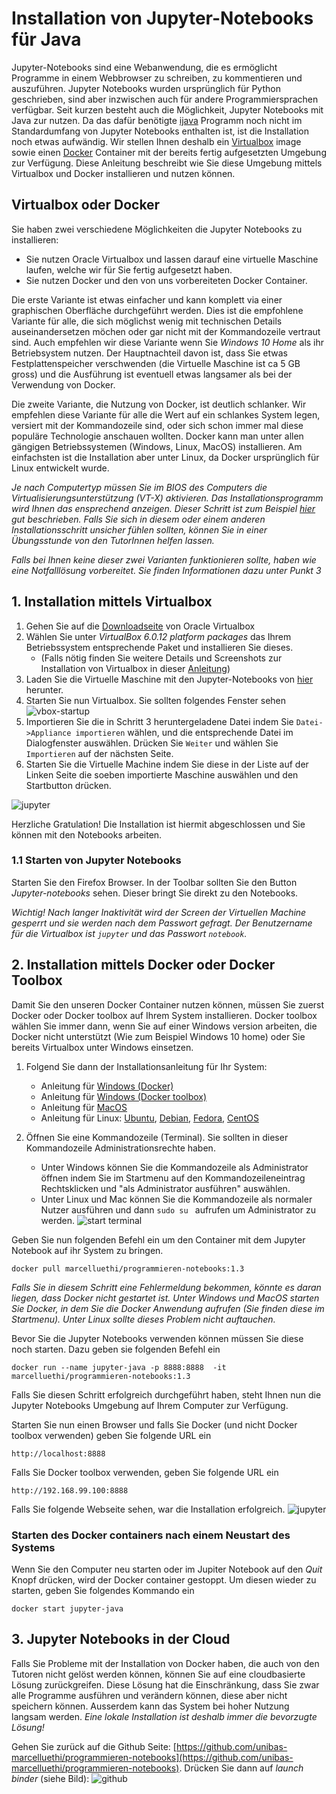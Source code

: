 # Installation von Jupyter-Notebooks für Java

Jupyter-Notebooks sind eine Webanwendung, die es ermöglicht Programme in einem Webbrowser zu schreiben, zu kommentieren und auszuführen. 
 Jupyter Notebooks wurden ursprünglich für Python geschrieben, sind aber inzwischen auch für andere Programmiersprachen verfügbar. Seit kurzen besteht auch die Möglichkeit, Jupyter Notebooks mit Java zur nutzen. 
 Da das dafür benötigte [ijava](https://github.com/SpencerPark/IJava) Programm noch nicht im Standardumfang von Jupyter Notebooks enthalten ist, ist die Installation noch etwas aufwändig. 
 Wir stellen Ihnen deshalb ein [Virtualbox](www.virtualbox.org) image sowie einen [Docker](https://www.docker.com/) Container mit der bereits fertig aufgesetzten Umgebung zur Verfügung.  Diese Anleitung beschreibt wie Sie diese Umgebung mittels Virtualbox und Docker installieren und nutzen können. 

## Virtualbox oder Docker

Sie haben zwei verschiedene Möglichkeiten die Jupyter Notebooks zu installieren:

* Sie nutzen Oracle Virtualbox und lassen darauf eine virtuelle Maschine laufen, welche wir für Sie fertig aufgesetzt haben.
* Sie nutzen Docker und den von uns vorbereiteten Docker Container.

Die erste Variante ist etwas einfacher und kann komplett via einer graphischen Oberfläche durchgeführt werden. Dies ist die empfohlene Variante für alle, die sich möglichst wenig mit technischen Details auseinandersetzen möchen oder gar nicht mit der Kommandozeile vertraut sind. Auch empfehlen wir diese Variante wenn Sie *Windows 10 Home* als ihr Betriebsystem nutzen. 
Der Hauptnachteil davon ist, dass Sie etwas Festplattenspeicher verschwenden (die Virtuelle Maschine ist ca 5 GB gross) und die Ausführung ist eventuell etwas langsamer als bei der Verwendung von Docker.

Die zweite Variante, die Nutzung von Docker, ist deutlich schlanker. Wir empfehlen diese Variante für alle die Wert auf ein schlankes System legen, versiert mit der Kommandozeile sind, oder sich schon immer mal diese populäre Technologie anschauen wollten. Docker kann man unter allen gängigen Betriebssystemen (Windows, Linux, MacOS) installieren. Am einfachsten ist die Installation aber unter Linux, da Docker ursprünglich für Linux entwickelt wurde.

*Je nach Computertyp müssen Sie im BIOS des Computers die Virtualisierungsunterstützung (VT-X) aktivieren. Das Installationsprogramm wird Ihnen das ensprechend anzeigen. Dieser Schritt ist zum Beispiel [hier](https://www.tactig.com/enable-intel-vt-x-amd-virtualization-pc-vmware-virtualbox/) gut beschrieben. Falls Sie sich in diesem oder einem anderen Installationsschritt unsicher fühlen sollten, können Sie in einer Übungsstunde von den TutorInnen helfen lassen.*

*Falls bei Ihnen keine dieser zwei Varianten funktionieren sollte, haben wie eine Notfalllösung vorbereitet. Sie finden Informationen dazu unter Punkt 3* 


## 1. Installation mittels Virtualbox


1. Gehen Sie auf die [Downloadseite](https://www.virtualbox.org/wiki/Downloads) von Oracle Virtualbox 
2. Wählen Sie unter *VirtualBox 6.0.12 platform packages* das Ihrem Betriebssystem entsprechende Paket und installieren Sie dieses. 
    * (Falls nötig finden Sie weitere Details und Screenshots zur Installation von Virtualbox in dieser [Anleitung](https://www.wikihow.com/Install-VirtualBox))
3. Laden Sie die Virtuelle Maschine mit den Jupyter-Notebooks von [hier](https://drive.switch.ch/index.php/s/QmgaWTug9bYbAz4) herunter. 
4. Starten Sie nun Virtualbox. Sie sollten folgendes Fenster sehen ![vbox-startup](./images/vbox-start.png)
5. Importieren Sie die in Schritt 3 heruntergeladene Datei indem Sie ```Datei->Appliance importieren``` wählen, und die entsprechende Datei im Dialogfenster auswählen. Drücken Sie ```Weiter``` und wählen Sie ```Importieren``` auf der nächsten Seite. 
6. Starten Sie die Virtuelle Machine indem Sie diese in der Liste auf der Linken Seite die soeben importierte Maschine auswählen und den Startbutton drücken.

![jupyter](images/vbox-selection.png)

Herzliche Gratulation! Die Installation ist hiermit abgeschlossen und Sie können mit den Notebooks arbeiten. 


### 1.1 Starten von Jupyter Notebooks
Starten Sie den Firefox Browser. In der Toolbar sollten Sie den Button *Jupyter-notebooks* sehen. Dieser bringt Sie direkt zu den Notebooks. 

*Wichtig! Nach langer Inaktivität wird der Screen der Virtuellen Machine gesperrt und sie werden nach dem Passwort gefragt. Der Benutzername für die Virtualbox ist ```jupyter``` und das Passwort ```notebook```.*



## 2. Installation mittels Docker oder Docker Toolbox

Damit Sie den unseren Docker Container nutzen können, müssen Sie zuerst Docker oder Docker toolbox auf Ihrem System installieren. Docker toolbox wählen Sie immer dann, wenn Sie auf einer Windows version arbeiten, die Docker nicht unterstützt (Wie zum Beispiel Windows 10 home) oder Sie bereits Virtualbox unter Windows einsetzen. 

1. Folgend Sie dann der Installationsanleitung für Ihr System:
    * Anleitung für [Windows (Docker)](https://docs.docker.com/docker-for-windows/install/)
    * Anleitung für [Windows (Docker toolbox)](https://docs.docker.com/toolbox/toolbox_install_windows/)
    * Anleitung für [MacOS](https://docs.docker.com/docker-for-mac/install/)
    * Anleitung für Linux: [Ubuntu](https://docs.docker.com/install/linux/docker-ce/ubuntu/), [Debian](https://docs.docker.com/install/linux/docker-ce/debian/), [Fedora](https://docs.docker.com/install/linux/docker-ce/fedora/), [CentOS](https://docs.docker.com/install/linux/docker-ce/centos/)


2. Öffnen Sie eine Kommandozeile (Terminal). Sie sollten in dieser Kommandozeile Administrationsrechte haben.
    * Unter Windows können Sie die Kommandozeile als Administrator öffnen indem Sie im Startmenu auf den Kommandozeileneintrag Rechtsklicken und "als Administrator ausführen" auswählen.
    * Unter Linux und Mac können Sie die Kommandozeile als normaler Nutzer ausführen und dann ```sudo su ``` aufrufen um Administrator zu werden.
![start terminal](images/start-terminal.png)

Geben Sie nun folgenden Befehl ein um den Container mit dem Jupyter Notebook auf ihr System zu bringen.
```
docker pull marcelluethi/programmieren-notebooks:1.3
```

*Falls Sie in diesem Schritt eine Fehlermeldung bekommen, könnte es daran liegen, dass Docker nicht gestartet ist. Unter Windows und MacOS starten Sie Docker, in dem Sie die Docker Anwendung aufrufen (Sie finden diese im Startmenu). Unter Linux sollte dieses Problem nicht auftauchen.*


Bevor Sie die Jupyter Notebooks verwenden können müssen Sie diese noch starten. 
Dazu geben sie folgenden Befehl ein
```
docker run --name jupyter-java -p 8888:8888  -it marcelluethi/programmieren-notebooks:1.3
```

Falls Sie diesen Schritt erfolgreich durchgeführt haben, steht Ihnen nun die Jupyter Notebooks Umgebung auf Ihrem Computer zur Verfügung. 

Starten Sie nun einen Browser und falls Sie Docker (und nicht Docker toolbox verwenden) geben Sie folgende URL ein 
```
http://localhost:8888
```
Falls Sie Docker toolbox verwenden, geben Sie folgende URL ein
```
http://192.168.99.100:8888 
```

Falls Sie folgende Webseite sehen, war die Installation erfolgreich.
![jupyter](images/jupyter.png) 


### Starten des Docker containers nach einem Neustart des Systems

Wenn Sie den Computer neu starten oder im Jupiter Notebook auf den *Quit* Knopf drücken, wird der Docker container gestoppt. Um diesen wieder zu starten, geben Sie folgendes Kommando ein

```
docker start jupyter-java
```



## 3. Jupyter Notebooks in der Cloud

Falls Sie Probleme mit der Installation von Docker haben, die auch von den Tutoren nicht gelöst werden können, können Sie auf eine cloudbasierte Lösung zurückgreifen. Diese Lösung hat die Einschränkung, dass Sie zwar alle Programme ausführen und verändern können, diese aber nicht speichern können. Ausserdem kann das System bei hoher Nutzung langsam werden. *Eine lokale Installation ist deshalb immer die bevorzugte Lösung!*


Gehen Sie zurück auf die Github Seite: [https://github.com/unibas-marcelluethi/programmieren-notebooks](https://github.com/unibas-marcelluethi/programmieren-notebooks).
Drücken Sie dann auf *launch binder* (siehe Bild):
![github](images/github.png)
 
